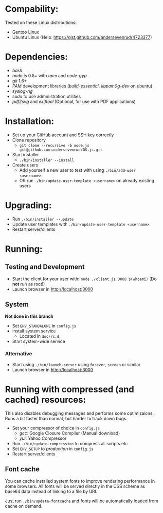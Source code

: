# Compability:
Tested on these Linux distributions:
* Gentoo Linux
* Ubuntu Linux (Help: https://gist.github.com/andersevenrud/4723377)

# Dependencies:
* _bash_
* _node.js_ 0.8+ with _npm_ and _node-gyp_
* _git_ 1.6+
* _PAM_ development libraries (_build-essential_, _libpam0g-dev_ on ubuntu)
* _syslog-ng_
* _sudo_ to use administration utilities
* _pdf2svg_ and _exiftool_ (Optional, for use with PDF applications)

# Installation:
* Set up your GitHub account and SSH key correctly
* Clone repository
  - `git clone --recursive -b node.js git@github.com:andersevenrud/OS.js.git`
* Start installer
  - `./bin/installer --install`
* Create users
  - Add yourself a new user to test with using `./bin/add-user <username>`.
  - OR run `./bin/update-user-template <username>` on already existing users

# Upgrading:
* Run `./bin/installer --update`
* Update user templates with `./bin/update-user-template <username>`
* Restart server/clients

# Running:

## Testing and Development
* Start the client for your user with:
  `node ./client.js 3000 $(whoami)` (Do **not** run as root!)
* Launch browser in [http://localhost:3000](http://localhost:3000)

## System
**Not done in this branch**

* Set `ENV_STANDALONE` in `config.js`
* Install system service
  - Located in `doc/rc.d`
* Start system-wide service

### Alternative
* Start using `./bin/launch-server` using `forever`, `screen` or similar
* Launch browser in [http://localhost:3000](http://localhost:3000)

# Running with compressed (and cached) resources:
This also disables debugging messages and performs some optimizaions.
Runs a bit faster than normal, but harder to track down bugs.

* Set your compressor of choice in `config.js`
  - _gcc_: Google Closure Compiler (Manual download)
  - _yui_: Yahoo Compressor
* Run `./bin/update-compression` to compress all scripts etc
* Set `ENV_SETUP` to _production_ in `config.js`
* Restart server/clients

## Font cache
You can cache installed system fonts to improve rendering performance in some browsers.
All fonts will be served directly in the CSS scheme as base64 data instead of linking
to a file by URI.

Just run `./bin/update-fontcache` and fonts will be automatically loaded from cache
on demand.
